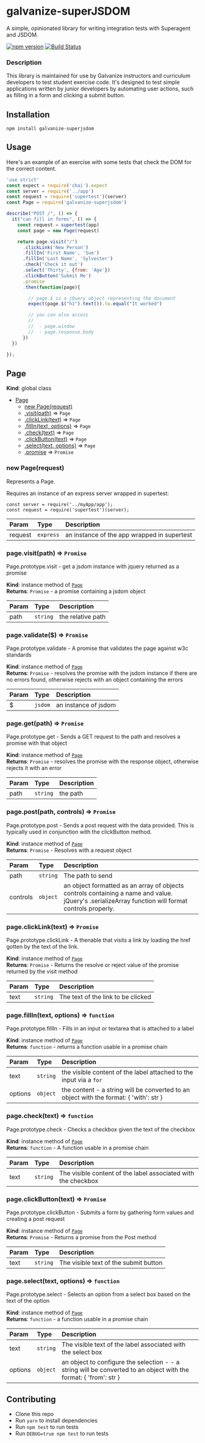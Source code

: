 # galvanize-superJSDOM

A simple, opinionated library for writing integration tests with Superagent and JSDOM.

[![npm version](https://badge.fury.io/js/galvanize-superjsdom.svg)](https://badge.fury.io/js/galvanize-superjsdom)
[![Build Status](https://travis-ci.org/gSchool/superjsdom.svg)](https://travis-ci.org/gSchool/superjsdom)

### Description

This library is maintained for use by Galvanize instructors and curriculum developers to test student exercise code. It's designed to test simple applications written by junior developers by automating user actions, such as filling in a form and clicking a submit button.

## Installation

```
npm install galvanize-superjsdom
```

## Usage

Here's an example of an exercise with some tests that check the DOM for the correct content.

```javascript
'use strict'
const expect = require('chai').expect
const server = require('../app')
const request = require('supertest')(server)
const Page = require('galvanize-superjsdom')

describe("POST /", () => {
  it("can fill in forms", () => {
    const request = supertest(app)
    const page = new Page(request)

    return page.visit("/")
      .clickLink('New Person')
      .fillIn('First Name', 'Sue')
      .fillIn('Last Name', 'Sylvester')
      .check('Check it out')
      .select('Thirty', {from: 'Age'})
      .clickButton('Submit Me')
      .promise
      .then(function(page){

        // page.$ is a jQuery object representing the document
        expect(page.$("h1").text()).to.equal("It worked")

        // you can also access
        //
        //  - page.window
        //  - page.response.body
      })
  })

});
```

## Page
**Kind**: global class  

* [Page](#Page)
    * [new Page(request)](#new_Page_new)
    * [.visit(path)](#Page+visit) ⇒ <code>Page</code>
    * [.clickLink(text)](#Page+clickLink) ⇒ <code>Page</code>
    * [.fillIn(text, options)](#Page+fillIn) ⇒ <code>Page</code>
    * [.check(text)](#Page+check) ⇒ <code>Page</code>
    * [.clickButton(text)](#Page+clickButton) ⇒ <code>Page</code>
    * [.select(text, options)](#Page+select) ⇒ <code>Page</code>
    * [.promise](#Page+promise) ⇒ <code>Promise</code>

<a name="new_Page_new"></a>

### new Page(request)
Represents a Page.

Requires an instance of an express server wrapped in supertest:
```
const server = require('../myApp/app');
const request = require('supertest')(server);
```

| Param   | Type                 | Description                                 |
|:--------|:---------------------|:--------------------------------------------|
| request | <code>express</code> | an instance of the app wrapped in supertest |

<a name="Page+visit"></a>

### page.visit(path) ⇒ <code>Promise</code>
Page.prototype.visit - get a jsdom instance with jquery returned as a promise

**Kind**: instance method of <code>[Page](#Page)</code>  
**Returns**: <code>Promise</code> - a promise containing a jsdom object  

| Param | Type                | Description       |
|:------|:--------------------|:------------------|
| path  | <code>string</code> | the relative path |

<a name="Page+validate"></a>

### page.validate($) ⇒ <code>Promise</code>
Page.prototype.validate - A promise that validates the page against w3c standards

**Kind**: instance method of <code>[Page](#Page)</code>  
**Returns**: <code>Promise</code> - resolves the promise with the jsdom instance if there are no errors found, otherwise rejects with an object containing the errors  

| Param | Type               | Description          |
|:------|:-------------------|:---------------------|
| $     | <code>jsdom</code> | an instance of jsdom |

<a name="Page+get"></a>

### page.get(path) ⇒ <code>Promise</code>
Page.prototype.get - Sends a GET request to the path and resolves a promise with that object

**Kind**: instance method of <code>[Page](#Page)</code>  
**Returns**: <code>Promise</code> - resolves the promise with the response object, otherwise rejects it with an error  

| Param | Type                | Description |
|:------|:--------------------|:------------|
| path  | <code>string</code> | the path    |

<a name="Page+post"></a>

### page.post(path, controls) ⇒ <code>Promise</code>
Page.prototype.post - Sends a post request with the data provided. This is typically used in conjunction with the clickButton method.

**Kind**: instance method of <code>[Page](#Page)</code>  
**Returns**: <code>Promise</code> - Resolves with a request object  

| Param    | Type                | Description                                                                                                                                       |
|:---------|:--------------------|:--------------------------------------------------------------------------------------------------------------------------------------------------|
| path     | <code>string</code> | The path to send                                                                                                                                  |
| controls | <code>object</code> | an object formatted as an array of objects controls containing a name and value. jQuery's .serializeArray function will format controls properly. |

<a name="Page+clickLink"></a>

### page.clickLink(text) ⇒ <code>Promise</code>
Page.prototype.clickLink - A thenable that visits a link by loading the href gotten by the text of the link.

**Kind**: instance method of <code>[Page](#Page)</code>  
**Returns**: <code>Promise</code> - Returns the resolve or reject value of the promise returned by the visit method  

| Param | Type                | Description                        |
|:------|:--------------------|:-----------------------------------|
| text  | <code>string</code> | The text of the link to be clicked |

<a name="Page+fillIn"></a>

### page.fillIn(text, options) ⇒ <code>function</code>
Page.prototype.fillIn - Fills in an input or textarea that is attached to a label

**Kind**: instance method of <code>[Page](#Page)</code>  
**Returns**: <code>function</code> - returns a function usable in a promise chain  

| Param   | Type                | Description                                                                            |
|:--------|:--------------------|:---------------------------------------------------------------------------------------|
| text    | <code>string</code> | the visible content of the label attached to the input via a `for`                     |
| options | <code>object</code> | the content - a string will be converted to an object with the format: { 'with': str } |

<a name="Page+check"></a>

### page.check(text) ⇒ <code>function</code>
Page.prototype.check - Checks a checkbox given the text of the checkbox

**Kind**: instance method of <code>[Page](#Page)</code>  
**Returns**: <code>function</code> - A function usable in a promise chain  

| Param | Type                | Description                                                   |
|:------|:--------------------|:--------------------------------------------------------------|
| text  | <code>string</code> | The visible content of the label associated with the checkbox |

<a name="Page+clickButton"></a>

### page.clickButton(text) ⇒ <code>Promise</code>
Page.prototype.clickButton - Submits a form by gathering form values and creating a post request

**Kind**: instance method of <code>[Page](#Page)</code>  
**Returns**: <code>Promise</code> - Returns a promise from the Post method  

| Param | Type                | Description                           |
|:------|:--------------------|:--------------------------------------|
| text  | <code>string</code> | The visible text of the submit button |

<a name="Page+select"></a>

### page.select(text, options) ⇒ <code>function</code>
Page.prototype.select - Selects an option from a select box based on the text of the option

**Kind**: instance method of <code>[Page](#Page)</code>  
**Returns**: <code>function</code> - a function usable in a promise chain  

| Param   | Type                | Description                                                                                                        |
|:--------|:--------------------|:-------------------------------------------------------------------------------------------------------------------|
| text    | <code>string</code> | The visible text of the label associated with the select box                                                       |
| options | <code>object</code> | an object to configure the selection -  - a string will be converted to an object with the format: { 'from': str } |


## Contributing

- Clone this repo
- Run `yarn` to install dependencies
- Run `npm test` to run tests
- Run `DEBUG=true npm test` to run tests
